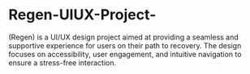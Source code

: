 # Regen-UIUX-Project-
 (Regen) is a UI/UX design project aimed at providing a seamless and supportive experience for users on their path to recovery. The design focuses on accessibility, user engagement, and intuitive navigation to ensure a stress-free interaction.

